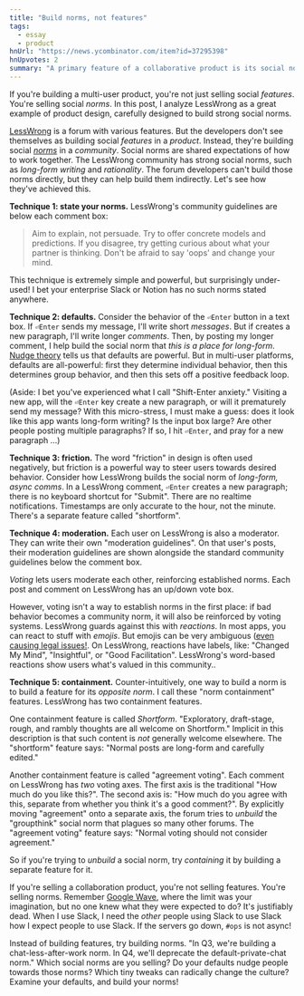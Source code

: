 ```yaml
---
title: "Build norms, not features"
tags:
  - essay
  - product
hnUrl: "https://news.ycombinator.com/item?id=37295398"
hnUpvotes: 2
summary: "A primary feature of a collaborative product is its social norms. I look at LessWrong, a forum product, and show how it builds its social norms."
---
```


If you're building a multi-user product, you're not just selling social _features_.
You're selling social _norms_.
In this post, I analyze LessWrong as a great example of product design,
carefully designed to build strong social norms.

[LessWrong](https://www.lesswrong.com/) is a forum with various features.
But the developers don't see themselves as building social _features_ in a _product_.
Instead, they're building social [_norms_](https://en.wikipedia.org/wiki/Social_norm) in a _community_.
Social norms are shared expectations of how to work together.
The LessWrong community has strong social norms,
such as _long-form writing_ and _rationality_.
The forum developers can't build those norms directly,
but they can help build them indirectly.
Let's see how they've achieved this.

**Technique 1: state your norms.**
LessWrong's community guidelines are below each comment box:

> Aim to explain, not persuade.
> Try to offer concrete models and predictions.
> If you disagree, try getting curious about what your partner is thinking.
> Don't be afraid to say 'oops' and change your mind.

This technique is extremely simple and powerful,
but surprisingly under-used!
I bet your enterprise Slack or Notion has no such norms stated anywhere.

**Technique 2: defaults.**
Consider the behavior of the `⏎Enter` button in a text box.
If `⏎Enter` sends my message, I'll write short _messages_.
But if creates a new paragraph, I'll write longer _comments_.
Then, by posting my longer comment,
I help build the social norm that _this is a place for long-form_.
[Nudge theory](https://en.wikipedia.org/wiki/Nudge_theory) tells us that defaults are powerful.
But in multi-user platforms, defaults are all-powerful:
first they determine individual behavior,
then this determines group behavior,
and then this sets off a positive feedback loop.

(Aside: I bet you've experienced what I call "Shift-Enter anxiety."
Visiting a new app, will the `⏎Enter` key create a new paragraph,
or will it prematurely send my message?
With this micro-stress, I must make a guess:
does it look like this app wants long-form writing?
Is the input box large?
Are other people posting multiple paragraphs?
If so, I hit `⏎Enter`, and pray for a new paragraph ...)

**Technique 3: friction.**
The word "friction" in design is often used negatively,
but friction is a powerful way to steer users towards desired behavior.
Consider how LessWrong builds the social norm of _long-form, async comms_.
In a LessWrong comment, `⏎Enter` creates a new paragraph; there is no keyboard shortcut for "Submit".
There are no realtime notifications.
Timestamps are only accurate to the hour, not the minute.
There's a separate feature called "shortform".

**Technique 4: moderation.**
Each user on LessWrong is also a moderator.
They can write their own "moderation guidelines".
On that user's posts,
their moderation guidelines are shown alongside the standard community guidelines below the comment box.

_Voting_ lets users moderate each other, reinforcing established norms.
Each post and comment on LessWrong has an up/down vote box.

However, voting isn't a way to establish norms in the first place:
if bad behavior becomes a community norm,
it will also be reinforced by voting systems.
LessWrong guards against this with _reactions_.
In most apps, you can react to stuff with _emojis_.
But emojis can be very ambiguous ([even causing legal issues!](https://tidbits.com/2023/07/22/the-unbearable-ambiguity-of-emoji/).
On LessWrong, reactions have labels, like:
"Changed My Mind", "Insightful", or "Good Facilitation".
LessWrong's word-based reactions show users what's valued in this community..

**Technique 5: containment.**
Counter-intuitively, one way to build a norm is to build a feature for its _opposite norm_.
I call these "norm containment" features.
LessWrong has two containment features.

One containment feature is called _Shortform_.
"Exploratory, draft-stage, rough, and rambly thoughts are all welcome on Shortform."
Implicit in this description is that such content is _not_ generally welcome elsewhere.
The "shortform" feature says: "Normal posts are long-form and carefully edited."

Another containment feature is called "agreement voting".
Each comment on LessWrong has _two_ voting axes.
The first axis is the traditional "How much do you like this?".
The second axis is: "How much do you agree with this, separate from whether you think it's a good comment?".
By explicitly moving "agreement" onto a separate axis,
the forum tries to _unbuild_ the "groupthink" social norm that plagues so many other forums.
The "agreement voting" feature says: "Normal voting should not consider agreement."

So if you're trying to _unbuild_ a social norm,
try _containing_ it by building a separate feature for it.

If you're selling a collaboration product, you're not selling features.
You're selling norms.
Remember [Google Wave](https://en.wikipedia.org/wiki/Google_Wave),
where the limit was your imagination,
but no one knew what they were expected to do?
It's justifiably dead.
When I use Slack,
I need the _other_ people using Slack to use Slack how I expect people to use Slack.
If the servers go down, `#ops` is not async!

Instead of building features, try building norms.
"In Q3, we're building a chat-less-after-work norm.
In Q4, we'll deprecate the default-private-chat norm."
Which social norms are you selling?
Do your defaults nudge people towards those norms?
Which tiny tweaks can radically change the culture?
Examine your defaults, and build your norms!
